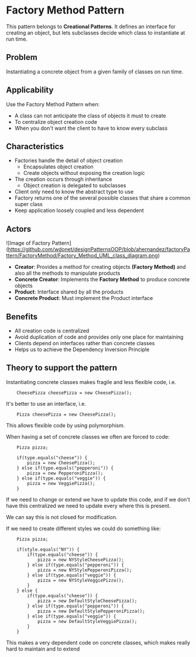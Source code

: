 # Factory Method Pattern
This pattern belongs to **Creational Patterns**. It defines an interface for creating an object, but
lets subclasses decide which class to instantiate at run time.

## Problem
Instantiating a concrete object from a given family of classes on run time.


## Applicability
Use the Factory Method Pattern when:

- A class can not anticipate the class of objects it must to create
- To centralize object creation code
- When you don't want the client to have to know every subclass


## Characteristics
- Factories handle the detail of object creation
  - Encapsulates object creation
  - Create objects without exposing the creation logic
- The creation occurs through inheritance
  - Object creation is delegated to subclasses
- Client only need to know the abstract type to use
- Factory returns one of the several possible classes that share a common super class
- Keep application loosely coupled and less dependent


## Actors
![Image of Factory Pattern]
(https://github.com/wdonet/designPatternsOOP/blob/ahernandez/factoryPattern/FactoryMethod/Factory_Method_UML_class_diagram.png)

- **Creator**: Provides a method for creating objects **(Factory Method)** and also all the methods to manipulate products
- **Concrete Creator**: Implements the **Factory Method** to produce concrete objects
- **Product**: Interface shared by all the products
- **Concrete Product**: Must implement the Product interface


## Benefits
- All creation code is centralized
- Avoid duplication of code and provides only one place for maintaining
- Clients depend on interfaces rather than concrete classes
- Helps us to achieve the Dependency Inversion Principle


## Theory to support the pattern
Instantiating concrete classes makes fragile and less flexible code, i.e.
```
    CheesePizza cheesePizza = new CheesePizza();
```

It's better to use an interface, i.e.
```
    Pizza cheesePizza = new CheesePizza();
```
This allows flexible code by using polymorphism.

When having a set of concrete classes we often are forced to code:
```
    Pizza pizza;
    
    if(type.equals("cheese")) {
        pizza = new CheesePizza();
    } else if(type.equals("pepperoni")) {
        pizza = new PepperoniPizza();
    } else if(type.equals("veggie")) {
        pizza = new VeggiePizza();
    }
```

If we need to change or extend we have to update this code, and if we don't have this centralized
we need to update every where this is present.

We can say this is not closed for modification.

If we need to create different styles we could do something like:

```
    Pizza pizza;
    
    if(style.equals("NY")) {
        if(type.equals("cheese")) {
            pizza = new NYStyleCheesePizza();
        } else if(type.equals("pepperoni")) {
            pizza = new NYStylePepperoniPizza();
        } else if(type.equals("veggie")) {
            pizza = new NYStyleVeggiePizza();
        }
    } else {
        if(type.equals("cheese")) {
            pizza = new DefaultStyleCheesePizza();
        } else if(type.equals("pepperoni")) {
            pizza = new DefaultStylePepperoniPizza();
        } else if(type.equals("veggie")) {
            pizza = new DefaultStyleVeggiePizza();
        }
    }
```

This makes a very dependent code on concrete classes, which makes really hard to maintain and 
to extend 

